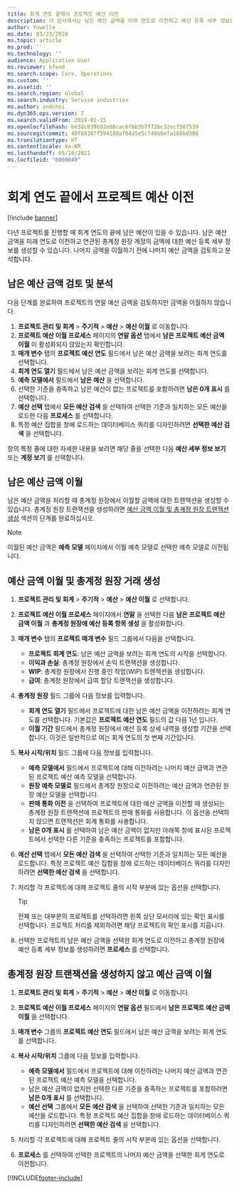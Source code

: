 ```yaml
---
title: 회계 연도 끝에서 프로젝트 예산 이전
description: 이 문서에서는 남은 예산 금액을 미래 연도로 이전하고 예산 등록 세부 정보를 만드는 방법에 대한 정보를 제공합니다.
author: Yowelle
ms.date: 03/23/2020
ms.topic: article
ms.prod: ''
ms.technology: ''
audience: Application User
ms.reviewer: kfend
ms.search.scope: Core, Operations
ms.custom: ''
ms.assetid: ''
ms.search.region: Global
ms.search.industry: Service industries
ms.author: andchoi
ms.dyn365.ops.version: 7
ms.search.validFrom: 2019-01-15
ms.openlocfilehash: be3dc039b92e88cac6f6b3b7f72bc32ecf587539
ms.sourcegitcommit: 40f68387f594180af64a5e5c748b6efa188bd300
ms.translationtype: HT
ms.contentlocale: ko-KR
ms.lasthandoff: 05/10/2021
ms.locfileid: "6008049"
---
```

# <a name="transfer-project-budgets-at-fiscal-year-end"></a>회계 연도 끝에서 프로젝트 예산 이전

[!include [banner](../includes/banner.md)]

다년 프로젝트를 진행할 때 회계 연도의 끝에 남은 예산이 있을 수 있습니다. 남은 예산 금액을 미래 연도로 이전하고 연관된 총계정 원장 계정의 금액에 대한 예산 등록 세부 정보를 생성할 수 있습니다. 나머지 금액을 이월하기 전에 나머지 예산 금액을 검토하고 분석합니다.

## <a name="review-and-analyze-remaining-budget-amounts"></a>남은 예산 금액 검토 및 분석

다음 단계를 완료하여 프로젝트의 연말 예산 금액을 검토하지만 금액을 이월하지 않습니다.

1. **프로젝트 관리 및 회계** > **주기적** > **예산** > **예산 이월** 로 이동합니다. 
2. **프로젝트 예산 이월 프로세스** 페이지의 **연말 옵션** 탭에서 **남은 프로젝트 예산 금액 이월** 이 활성화되지 않았는지 확인합니다.
3. **매개 변수** 탭의 **프로젝트 예산 연도** 필드에서 남은 예산 금액을 보려는 회계 연도를 선택합니다. 
4. **회계 연도 열기** 필드에서 남은 예산 금액을 보려는 회계 연도를 선택합니다. 
5. **예측 모델에서** 필드에서 **남은 예산** 을 선택합니다. 
6. 선택한 기준을 충족하고 남은 예산이 없는 프로젝트를 포함하려면 **남은 0개 표시** 를 선택합니다.  
7. **예산 선택** 탭에서 **모든 예산 검색** 을 선택하여 선택한 기준과 일치하는 모든 예산을 로드한 다음 **프로세스** 를 선택합니다. 
8. 특정 예산 집합을 창에 로드하는 데이터베이스 쿼리를 디자인하려면 **선택한 예산 검색** 을 선택합니다.

창의 특정 줄에 대한 자세한 내용을 보려면 해당 줄을 선택한 다음 **예산 세부 정보 보기** 또는 **계정 보기** 를 선택합니다.

## <a name="carry-forward-remaining-budget-amounts"></a>남은 예산 금액 이월 

남은 예산 금액을 처리할 때 총계정 원장에서 이월할 금액에 대한 트랜잭션을 생성할 수 있습니다. 총계정 원장 트랜잭션을 생성하려면 [예산 금액 이월 및 총계정 원장 트랜잭션 생성](#carry-forward) 섹션의 단계를 완료하십시오. 

> [!NOTE]
> 이월된 예산 금액은 **예측 모델** 페이지에서 이월 예측 모델로 선택한 예측 모델로 이전됩니다.  

## <a name="carry-forward-budget-amounts-and-create-general-ledger-transactions"></a><a name="carry-forward"></a>예산 금액 이월 및 총계정 원장 거래 생성

1.  **프로젝트 관리 및 회계** > **주기적** > **예산** > **예산 이월** 로 선택합니다. 
2. **프로젝트 예산 이월 프로세스** 페이지에서 **연말** 을 선택한 다음 **남은 프로젝트 예산 금액 이월** 과 **총계정 원장에 예산 등록 항목 생성** 을 활성화합니다. 
3. **매개 변수** 탭의 **프로젝트 매개 변수** 필드 그룹에서 다음을 선택합니다.

   - **프로젝트 회계 연도**: 남은 예산 금액을 보려는 회계 연도의 시작을 선택합니다. 
   - **이익과 손실**: 총계정 원장에서 손익 트랜잭션을 생성합니다. 
   -  **WIP**: 총계정 원장에서 진행 중인 작업(WIP) 트랜잭션을 생성합니다.
   -  **급여**: 총계정 원장에서 급여 할당 트랜잭션을 생성합니다. 

5. **총계정 원장** 필드 그룹에 다음 정보를 입력합니다. 

   - **회계 연도 열기** 필드에서 프로젝트에 대한 남은 예산 금액을 이전하려는 회계 연도를 선택합니다. 기본값은 **프로젝트 예산 연도** 필드의 값 다음 1년 입니다.
   -  **이월 기간** 필드에서 총계정 원장에서 예산 등록 상세 내역을 생성할 기간을 선택합니다. 이것은 일반적으로 여는 회계 연도의 첫 번째 기간입니다.

6. **복사 시작/위치** 필드 그룹에 다음 정보를 입력합니다.

   - **예측 모델에서** 필드에서 프로젝트에 대해 이전하려는 나머지 예산 금액과 연관된 프로젝트 예산 예측 모델을 선택합니다. 
   - **원장 예측 모델로** 필드에서 총계장 원장으로 이전하려는 예산 금액과 연관된 원장 예산 모델을 선택합니다. 
   -  **판매 통화 이전** 을 선택하여 프로젝트에 대한 예산 금액을 이전할 때 생성되는 총계정 원장 트랜잭션에 프로젝트의 판매 통화를 사용합니다. 이 옵션을 선택하지 않으면 트랜잭션은 회계 통화를 사용합니다. 
   -  **남은 0개 표시** 를 선택하여 남은 예산 금액이 없지만 아래쪽 창에 표시된 프로젝트에서 선택한 다른 기준을 충족하는 프로젝트를 포함합니다.

7. **예산 선택** 탭에서 **모든 예산 검색** 을 선택하여 선택한 기준과 일치하는 모든 예산을 로드합니다. 특정 프로젝트 예산 집합을 창에 로드하는 데이터베이스 쿼리를 디자인하려면 **선택한 예산 검색** 을 선택합니다.
8. 처리할 각 프로젝트에 대해 프로젝트 줄의 시작 부분에 있는 옵션을 선택합니다.

    > [!TIP]
    > 전체 또는 대부분의 프로젝트를 선택하려면 왼쪽 상단 모서리에 있는 확인 표시를 선택합니다. 프로젝트 처리를 제외하려면 해당 프로젝트의 확인 표시를 지웁니다.

9. 선택한 프로젝트의 남은 예산 금액을 선택한 회계 연도로 이전하고 총계정 원장에 예산 등록 세부 정보를 생성하려면 **프로세스** 를 선택합니다.

## <a name="carry-forward-budget-amounts-without-creating-general-ledger-transactions"></a>총계정 원장 트랜잭션을 생성하지 않고 예산 금액 이월

1. **프로젝트 관리 및 회계** > **주기적** > **예산** > **예산 이월** 로 이동합니다.
2. **프로젝트 예산 이월 프로세스** 페이지의 **연말 옵션** 필드에서 **남은 프로젝트 예산 금액 이월** 을 선택합니다.
3. **매개 변수** 그룹의 **프로젝트 예산 연도** 필드에서 남은 예산 금액을 보려는 회계 연도를 선택합니다.
4. **복사 시작/위치** 그룹에 다음 정보를 입력합니다.

   - **예측 모델에서** 필드에서 프로젝트에 대해 이전하려는 나머지 예산 금액과 연관된 프로젝트 예산 예측 모델을 선택합니다. 
   - 남은 예산 금액이 없지만 선택한 다른 기준을 충족하는 프로젝트를 포함하려면 **남은 0개 표시** 를 선택합니다.
   - **예산 선택** 그룹에서 **모든 예산 검색** 을 선택하여 선택한 기준과 일치하는 모든 예산을 로드합니다. 특정 프로젝트 예산 집합을 창에 로드하는 데이터베이스 쿼리를 디자인하려면 **선택한 예산 검색** 을 선택합니다.

5. 처리할 각 프로젝트에 대해 프로젝트 줄의 시작 부분에 있는 옵션을 선택합니다. 
6. **프로세스** 를 선택하여 선택한 프로젝트의 나머지 예산 금액을 선택한 회계 연도로 이전합니다.



[!INCLUDE[footer-include](../includes/footer-banner.md)]